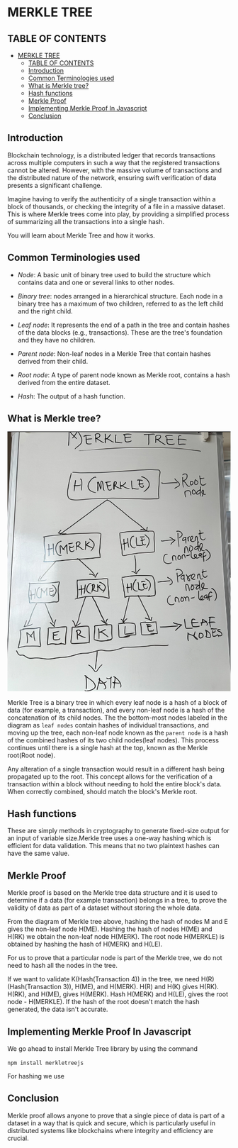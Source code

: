 # MERKLE TREE

## TABLE OF CONTENTS

- [MERKLE TREE](#merkle-tree)
  - [TABLE OF CONTENTS](#table-of-contents)
  - [Introduction](#introduction)
  - [Common Terminologies used](#common-terminologies-used)
  - [What is Merkle tree?](#what-is-merkle-tree)
  - [Hash functions](#hash-functions)
  - [Merkle Proof](#merkle-proof)
  - [Implementing Merkle Proof In Javascript](#implementing-merkle-proof-in-javascript)
  - [Conclusion](#conclusion)

## Introduction

Blockchain technology, is a distributed ledger that records transactions across multiple computers in such a way that the registered transactions cannot be altered.
However, with the massive volume of transactions and the distributed nature of the network, ensuring swift verification of data presents a significant challenge.

Imagine having to verify the authenticity of a single transaction within a block of thousands, or checking the integrity of a file in a massive dataset. This is where Merkle trees come into play, by providing a simplified process of summarizing all the transactions into a single hash.

You will learn about Merkle Tree and how it works.

## Common Terminologies used

- *Node*:  A basic unit of binary tree used to build the structure which contains data and one or several links to other nodes.

- *Binary tree*: nodes arranged in a hierarchical structure. Each node in a binary tree has a maximum of two children, referred to as the left child and the right child. 

- *Leaf node*: It represents the end of a path in the tree and contain hashes of the data blocks (e.g., transactions). These are the tree's foundation and they have  no children.

- *Parent node*: Non-leaf nodes in a Merkle Tree that contain hashes derived from their child.

- *Root node*: A type of parent node known as Merkle root, contains a hash derived from the entire dataset.

- *Hash*: The output of a hash function.

## What is Merkle tree?

![Merkle tree](/assets/merkleTree.jpeg)

 Merkle Tree is a binary tree in which every leaf node is a hash of a block of data (for example, a transaction), and every non-leaf node is a hash of the concatenation of its child nodes.  The the bottom-most nodes labeled in the diagram as `leaf nodes` contain hashes of individual transactions, and  moving up the tree, each non-leaf node known as the `parent node` is a hash of the combined hashes of its two child nodes(leaf nodes). This process continues until there is a single hash at the top, known as the Merkle root(Root node).

 Any alteration of a single transaction would result in a different hash being propagated up to the root. This concept allows for the verification of a transaction within a block without needing to hold the entire block's data. When correctly combined, should match the block's Merkle root.

## Hash functions

These are simply methods in cryptography to generate fixed-size output for an input of variable size.Merkle tree uses a one-way hashing which is efficient for data validation. This means that no two plaintext hashes can have the same value.

## Merkle Proof

Merkle proof is based on the Merkle tree data structure and it is used to determine if a data (for example transaction) belongs in a tree, to prove the validity of data as part of a dataset without storing the whole data.

From the diagram of Merkle tree above, hashing the hash of nodes M and E gives the non-leaf node
H(ME). Hashing the hash of nodes H(ME) and H(RK) we obtain the non-leaf node H(MERK). The root node H(MERKLE) is obtained by hashing the hash of H(MERK) and H(LE).

For us to prove that a particular node is part of the Merkle tree, we do not need to hash all the nodes in the tree.

If we want to validate K(Hash(Transaction 4)) in the tree, we need H(R)(Hash(Transaction 3)), H(ME), and H(MERK). H(R) and H(K) gives H(RK). H(RK), and H(ME), gives H(MERK). Hash H(MERK) and H(LE), gives the root node - H(MERKLE). If the hash of the root doesn't match the hash generated, the data isn't accurate.

## Implementing Merkle Proof In Javascript

We go ahead to install Merkle Tree library by using the command

`npm install merkletreejs`

For hashing we use 

## Conclusion

Merkle proof allows anyone to prove that a single piece of data is part of a dataset in a way that is quick and secure, which is particularly useful in distributed systems like blockchains where integrity and efficiency are crucial.
